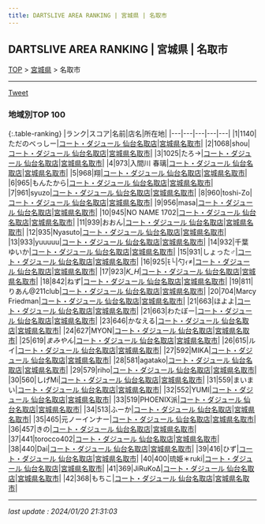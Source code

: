 ```yaml
---
title: DARTSLIVE AREA RANKING | 宮城県 | 名取市
---
```

## DARTSLIVE AREA RANKING | 宮城県 | 名取市

[TOP](/darts/rank/) > [宮城県](/darts/rank/宮城県/) > 名取市

___

<a href="https://twitter.com/share?ref_src=twsrc%5Etfw" data-text="DARTSLIVE AREA RANKING | 宮城県名取市" class="twitter-share-button" data-via="DARTSLIVE" data-hashtags="DARTSLIVE" data-related="DARTSLIVE" data-show-count="false">Tweet</a>

### 地域別TOP 100

{:.table-ranking}
|ランク|スコア|名前|店名|所在地|
|---|---|---|---|---|
|1|1140|ただのべっしー|<a href="https://search.dartslive.com/jp/shop/8fdf7aee513600e628032249b44395af">コート・ダジュール 仙台名取店</a>|<a href="宮城県/名取市">宮城県名取市</a>|
|2|1068|shou|<a href="https://search.dartslive.com/jp/shop/8fdf7aee513600e628032249b44395af">コート・ダジュール 仙台名取店</a>|<a href="宮城県/名取市">宮城県名取市</a>|
|3|1025|たろ→|<a href="https://search.dartslive.com/jp/shop/8fdf7aee513600e628032249b44395af">コート・ダジュール 仙台名取店</a>|<a href="宮城県/名取市">宮城県名取市</a>|
|4|973|入間川 春璃|<a href="https://search.dartslive.com/jp/shop/8fdf7aee513600e628032249b44395af">コート・ダジュール 仙台名取店</a>|<a href="宮城県/名取市">宮城県名取市</a>|
|5|968|翔|<a href="https://search.dartslive.com/jp/shop/8fdf7aee513600e628032249b44395af">コート・ダジュール 仙台名取店</a>|<a href="宮城県/名取市">宮城県名取市</a>|
|6|965|もんたから|<a href="https://search.dartslive.com/jp/shop/8fdf7aee513600e628032249b44395af">コート・ダジュール 仙台名取店</a>|<a href="宮城県/名取市">宮城県名取市</a>|
|7|961|syuzo|<a href="https://search.dartslive.com/jp/shop/8fdf7aee513600e628032249b44395af">コート・ダジュール 仙台名取店</a>|<a href="宮城県/名取市">宮城県名取市</a>|
|8|960|toshi-Zo|<a href="https://search.dartslive.com/jp/shop/8fdf7aee513600e628032249b44395af">コート・ダジュール 仙台名取店</a>|<a href="宮城県/名取市">宮城県名取市</a>|
|9|956|masa|<a href="https://search.dartslive.com/jp/shop/8fdf7aee513600e628032249b44395af">コート・ダジュール 仙台名取店</a>|<a href="宮城県/名取市">宮城県名取市</a>|
|10|945|NO NAME 1702|<a href="https://search.dartslive.com/jp/shop/8fdf7aee513600e628032249b44395af">コート・ダジュール 仙台名取店</a>|<a href="宮城県/名取市">宮城県名取市</a>|
|11|939|おおん|<a href="https://search.dartslive.com/jp/shop/8fdf7aee513600e628032249b44395af">コート・ダジュール 仙台名取店</a>|<a href="宮城県/名取市">宮城県名取市</a>|
|12|935|Nyasuto|<a href="https://search.dartslive.com/jp/shop/8fdf7aee513600e628032249b44395af">コート・ダジュール 仙台名取店</a>|<a href="宮城県/名取市">宮城県名取市</a>|
|13|933|yuuuuu|<a href="https://search.dartslive.com/jp/shop/8fdf7aee513600e628032249b44395af">コート・ダジュール 仙台名取店</a>|<a href="宮城県/名取市">宮城県名取市</a>|
|14|932|千葉 ゆいか|<a href="https://search.dartslive.com/jp/shop/8fdf7aee513600e628032249b44395af">コート・ダジュール 仙台名取店</a>|<a href="宮城県/名取市">宮城県名取市</a>|
|15|931|しょった♂|<a href="https://search.dartslive.com/jp/shop/8fdf7aee513600e628032249b44395af">コート・ダジュール 仙台名取店</a>|<a href="宮城県/名取市">宮城県名取市</a>|
|16|925|ﾓ└&#124;勺ｨ≠|<a href="https://search.dartslive.com/jp/shop/8fdf7aee513600e628032249b44395af">コート・ダジュール 仙台名取店</a>|<a href="宮城県/名取市">宮城県名取市</a>|
|17|923|_K_H_|<a href="https://search.dartslive.com/jp/shop/8fdf7aee513600e628032249b44395af">コート・ダジュール 仙台名取店</a>|<a href="宮城県/名取市">宮城県名取市</a>|
|18|842|ねず|<a href="https://search.dartslive.com/jp/shop/8fdf7aee513600e628032249b44395af">コート・ダジュール 仙台名取店</a>|<a href="宮城県/名取市">宮城県名取市</a>|
|19|811|りあん@211club|<a href="https://search.dartslive.com/jp/shop/8fdf7aee513600e628032249b44395af">コート・ダジュール 仙台名取店</a>|<a href="宮城県/名取市">宮城県名取市</a>|
|20|704|Marcy Friedman|<a href="https://search.dartslive.com/jp/shop/8fdf7aee513600e628032249b44395af">コート・ダジュール 仙台名取店</a>|<a href="宮城県/名取市">宮城県名取市</a>|
|21|663|ほよよ|<a href="https://search.dartslive.com/jp/shop/8fdf7aee513600e628032249b44395af">コート・ダジュール 仙台名取店</a>|<a href="宮城県/名取市">宮城県名取市</a>|
|21|663|わたぼー|<a href="https://search.dartslive.com/jp/shop/8fdf7aee513600e628032249b44395af">コート・ダジュール 仙台名取店</a>|<a href="宮城県/名取市">宮城県名取市</a>|
|23|646|かなえる|<a href="https://search.dartslive.com/jp/shop/8fdf7aee513600e628032249b44395af">コート・ダジュール 仙台名取店</a>|<a href="宮城県/名取市">宮城県名取市</a>|
|24|627|MYON|<a href="https://search.dartslive.com/jp/shop/8fdf7aee513600e628032249b44395af">コート・ダジュール 仙台名取店</a>|<a href="宮城県/名取市">宮城県名取市</a>|
|25|619|$まみやん$|<a href="https://search.dartslive.com/jp/shop/8fdf7aee513600e628032249b44395af">コート・ダジュール 仙台名取店</a>|<a href="宮城県/名取市">宮城県名取市</a>|
|26|615|ルイ|<a href="https://search.dartslive.com/jp/shop/8fdf7aee513600e628032249b44395af">コート・ダジュール 仙台名取店</a>|<a href="宮城県/名取市">宮城県名取市</a>|
|27|592|MIKA|<a href="https://search.dartslive.com/jp/shop/8fdf7aee513600e628032249b44395af">コート・ダジュール 仙台名取店</a>|<a href="宮城県/名取市">宮城県名取市</a>|
|28|581|agatako|<a href="https://search.dartslive.com/jp/shop/8fdf7aee513600e628032249b44395af">コート・ダジュール 仙台名取店</a>|<a href="宮城県/名取市">宮城県名取市</a>|
|29|579|riho|<a href="https://search.dartslive.com/jp/shop/8fdf7aee513600e628032249b44395af">コート・ダジュール 仙台名取店</a>|<a href="宮城県/名取市">宮城県名取市</a>|
|30|560|しげMi|<a href="https://search.dartslive.com/jp/shop/8fdf7aee513600e628032249b44395af">コート・ダジュール 仙台名取店</a>|<a href="宮城県/名取市">宮城県名取市</a>|
|31|559|まいまい|<a href="https://search.dartslive.com/jp/shop/8fdf7aee513600e628032249b44395af">コート・ダジュール 仙台名取店</a>|<a href="宮城県/名取市">宮城県名取市</a>|
|32|552|YUMI|<a href="https://search.dartslive.com/jp/shop/8fdf7aee513600e628032249b44395af">コート・ダジュール 仙台名取店</a>|<a href="宮城県/名取市">宮城県名取市</a>|
|33|519|PHOENIX派|<a href="https://search.dartslive.com/jp/shop/8fdf7aee513600e628032249b44395af">コート・ダジュール 仙台名取店</a>|<a href="宮城県/名取市">宮城県名取市</a>|
|34|513|ふーか|<a href="https://search.dartslive.com/jp/shop/8fdf7aee513600e628032249b44395af">コート・ダジュール 仙台名取店</a>|<a href="宮城県/名取市">宮城県名取市</a>|
|35|465|元ノーインナー|<a href="https://search.dartslive.com/jp/shop/8fdf7aee513600e628032249b44395af">コート・ダジュール 仙台名取店</a>|<a href="宮城県/名取市">宮城県名取市</a>|
|36|457|きの|<a href="https://search.dartslive.com/jp/shop/8fdf7aee513600e628032249b44395af">コート・ダジュール 仙台名取店</a>|<a href="宮城県/名取市">宮城県名取市</a>|
|37|441|torocco402|<a href="https://search.dartslive.com/jp/shop/8fdf7aee513600e628032249b44395af">コート・ダジュール 仙台名取店</a>|<a href="宮城県/名取市">宮城県名取市</a>|
|38|440|Dai|<a href="https://search.dartslive.com/jp/shop/8fdf7aee513600e628032249b44395af">コート・ダジュール 仙台名取店</a>|<a href="宮城県/名取市">宮城県名取市</a>|
|39|416|ひず|<a href="https://search.dartslive.com/jp/shop/8fdf7aee513600e628032249b44395af">コート・ダジュール 仙台名取店</a>|<a href="宮城県/名取市">宮城県名取市</a>|
|40|400|琉姫＊ruki|<a href="https://search.dartslive.com/jp/shop/8fdf7aee513600e628032249b44395af">コート・ダジュール 仙台名取店</a>|<a href="宮城県/名取市">宮城県名取市</a>|
|41|369|JiRuKoΔ|<a href="https://search.dartslive.com/jp/shop/8fdf7aee513600e628032249b44395af">コート・ダジュール 仙台名取店</a>|<a href="宮城県/名取市">宮城県名取市</a>|
|42|368|もちこ|<a href="https://search.dartslive.com/jp/shop/8fdf7aee513600e628032249b44395af">コート・ダジュール 仙台名取店</a>|<a href="宮城県/名取市">宮城県名取市</a>|



___

_last update : 2024/01/20 21:31:03_


<script src="https://cdnjs.cloudflare.com/ajax/libs/jquery/3.6.1/jquery.min.js" integrity="sha512-aVKKRRi/Q/YV+4mjoKBsE4x3H+BkegoM/em46NNlCqNTmUYADjBbeNefNxYV7giUp0VxICtqdrbqU7iVaeZNXA==" crossorigin="anonymous" referrerpolicy="no-referrer"></script>
<script src="https://cdnjs.cloudflare.com/ajax/libs/jquery.tablesorter/2.31.3/js/jquery.tablesorter.min.js" integrity="sha512-qzgd5cYSZcosqpzpn7zF2ZId8f/8CHmFKZ8j7mU4OUXTNRd5g+ZHBPsgKEwoqxCtdQvExE5LprwwPAgoicguNg==" crossorigin="anonymous" referrerpolicy="no-referrer"></script>
<link rel="stylesheet" href="https://cdnjs.cloudflare.com/ajax/libs/jquery.tablesorter/2.31.3/css/theme.default.min.css" integrity="sha512-wghhOJkjQX0Lh3NSWvNKeZ0ZpNn+SPVXX1Qyc9OCaogADktxrBiBdKGDoqVUOyhStvMBmJQ8ZdMHiR3wuEq8+w==" crossorigin="anonymous" referrerpolicy="no-referrer" />
<script>
$(function() {
    $(".table-ranking").tablesorter({sortList:[[0, 0]]});
});
</script>

<script async src="https://platform.twitter.com/widgets.js" charset="utf-8"></script>